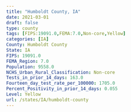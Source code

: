 ```yaml
---
title: "Humboldt County, IA"
date: 2021-03-01
draft: false
type: county
tags: [FIPS:19091.0,FEMA:7.0,Non-core,Yellow]
categories: [IA]
County: Humboldt County
State: IA
FIPS: 19091.0
FEMA_Region: 7.0
Population: 9558.0
NCHS_Urban_Rural_Classification: Non-core
Tests_in_prior_14_days: 163.0
Fourteen_day_test_rate_per_100000: 1705.0
Percent_Positivity_in_prior_14_days: 0.055
Level: Yellow
url: /states/IA/humboldt-county
---
```



